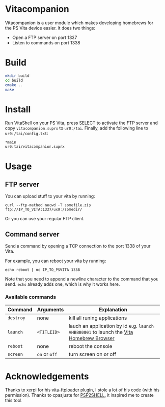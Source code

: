 # Vitacompanion

Vitacompanion is a user module which makes developing homebrews for the PS Vita device easier. It does two things:
- Open a FTP server on port 1337
- Listen to commands on port 1338

# Build

```bash
mkdir build
cd build
cmake ..
make
```

# Install

Run VitaShell on your PS Vita, press SELECT to activate the FTP server and copy `vitacompanion.suprx` to `ur0:/tai`. Finally, add the following line to `ur0:/tai/config.txt`:

```
*main
ur0:tai/vitacompanion.suprx
```

# Usage

## FTP server

You can upload stuff to your vita by running:
```
curl --ftp-method nocwd -T somefile.zip ftp://IP_TO_VITA:1337/ux0:/somedir/
```
Or you can use your regular FTP client.

## Command server

Send a command by opening a TCP connection to the port 1338 of your Vita.

For example, you can reboot your vita by running:
```
echo reboot | nc IP_TO_PSVITA 1338
```

Note that you need to append a newline character to the command that you send. `echo` already adds one, which is why it works here.

### Available commands

| Command   | Arguments     | Explanation                  |
| --------- | ------------- | ---------------------------- |
| `destroy` | none          | kill all runing applications |
| `launch`  | `<TITLEID>`   | lauch an application by id e.g. `launch VHBB00001` to launch the [Vita Homebrew Browser](https://github.com/devnoname120/vhbb) |
| `reboot`  | none          | reboot the console           |
| `screen`  | `on` or `off` | turn screen on or off        |
 
# Acknowledgements 

Thanks to xerpi for his [vita-ftploader](https://bitbucket.org/xerpi/vita-ftploader/src/87ef1d13a8aa/plugin/?at=master) plugin, I stole a lot of his code (with his permission). Thanks to cpasjuste for [PSP2SHELL](https://github.com/Cpasjuste/PSP2SHELL), it inspired me to create this tool.

